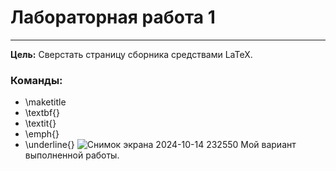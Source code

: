 # Лабораторная работа 1

---

**Цель:** Сверстать страницу сборника средствами LaTeX.

### Команды:

 * \maketitle
 * \textbf{}
 * \textit{}
 * \emph{}
 * \underline{}
![Снимок экрана 2024-10-14 232550](https://github.com/user-attachments/assets/f0485bec-598a-4546-89eb-c6838ee2b27e)
Мой вариант выполненной работы.
